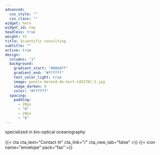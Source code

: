 ```yaml
---
advanced:
  css_style: ""
  css_class: ""
widget: hero
widget_id: top
headless: true
weight: 15
title: Scientific consulting
subtitle: ""
active: true
design:
  columns: "1"
  background:
    gradient_start: "#00ddff"
    gradient_end: "#ffffff"
    text_color_light: true
    image: pexels-berend-de-kort-1452701-2.jpg
    image_darken: 0
    color: "#ffffff"
  spacing:
    padding:
      - 20px
      - "0"
      - 20px
      - "0"
---
```

specialized in bio-optical oceanography
<br>
<br>
{{< cta cta_text="Contact ✉︎</i>" cta_link="/" cta_new_tab="false" >}}
{{< icon name="envelope" pack="fas" >}}
